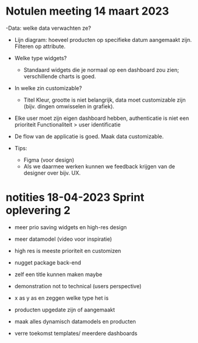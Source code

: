 

# Notulen meeting 14 maart 2023

-Data: welke data verwachten ze?
  - Lijn diagram: hoeveel producten op specifieke datum aangemaakt zijn.
Filteren op attribute.

- Welke type widgets?
  - Standaard widgets die je normaal op een dashboard zou zien; verschillende charts is goed.

- In welke zin customizable?
  - Titel
Kleur, grootte is niet belangrijk, data moet customizable zijn (bijv. dingen omwisselen in grafiek).

- Elke user moet zijn eigen dashboard hebben, authenticatie is niet een prioriteit
Functionaliteit > user identificatie

- De flow van de applicatie is goed. Maak data customizable. 


- Tips:
  - Figma (voor design)
  - Als we daarmee werken kunnen we feedback krijgen van de designer over bijv. UX.


# notities 18-04-2023 Sprint oplevering 2

- meer prio saving widgets en high-res design

- meer datamodel (video voor inspiratie)

- high res is meeste prioriteit en customizen 

- nugget package back-end

- zelf een title kunnen maken maybe

- demonstration not to technical (users perspective)

- x as y as en zeggen welke type het is 
- producten upgedate zijn of aangemaakt 

- maak alles dynamisch datamodels en producten

- verre toekomst templates/ meerdere dashboards
